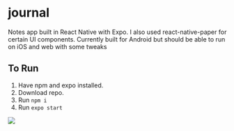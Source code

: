 # journal
 
Notes app built in React Native with Expo. 
I also used react-native-paper for certain UI components.
Currently built for Android but should be able to run on iOS and web with some tweaks

## To Run
1. Have npm and expo installed.
2. Download repo.
3. Run ```npm i```
4. Run ```expo start```

![](./assets/journal_app_gif.gif)

